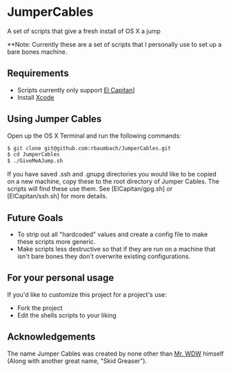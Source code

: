 # JumperCables
A set of scripts that give a fresh install of OS X a jump

**Note: Currently these are a set of scripts that I personally use to set up a bare bones machine.

## Requirements

- Scripts currently only support [El Capitan](https://itunes.apple.com/us/app/os-x-el-capitan/id1018109117)]
- Install [Xcode](https://itunes.apple.com/us/app/xcode/id497799835)

## Using Jumper Cables

Open up the OS X Terminal and run the following commands:

```sh
$ git clone git@github.com:rbaumbach/JumperCables.git
$ cd JumperCables
$ ./GiveMeAJump.sh
```

If you have saved .ssh and .gnupg directories you would like to be copied on a new machine, copy these to the root directory of Jumper Cables.  The scripts will find these use them.  See [ElCapitan/gpg.sh] or [ElCapitan/ssh.sh] for more details.



## Future Goals

- To strip out all "hardcoded" values and create a config file to make these scripts more generic.
- Make scripts less destructive so that if they are run on a machine that isn't bare bones they don't overwrite existing configurations.

## For your personal usage

If you'd like to customize this project for a project's use:

- Fork the project
- Edit the shells scripts to your liking

## Acknowledgements

The name Jumper Cables was created by none other than [Mr. WDW](https://github.com/weitzel926) himself (Along with another great name, "Skid Greaser").